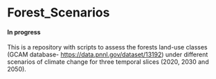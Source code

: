 # Forest_Scenarios

#### In progress
This is a repository with scripts to assess the forests land-use classes (GCAM database- https://data.pnnl.gov/dataset/13192)  under different scenarios of climate change for three temporal slices (2020, 2030 and 2050).
